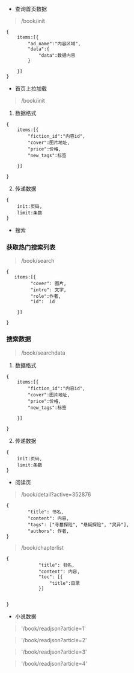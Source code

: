 - 查询首页数据

>/book/init
```
{
    items:[{
        "ad_name":"内容区域",
        "data":{
            "data":数据内容
        }

    }]
}
```

- 首页上拉加载
>/book/init
1. 数据格式
```
{
    items:[{
        "fiction_id":"内容id",
        "cover":图片地址,
        "price":价格,
        "new_tags":标签

    }]
   
}
```
2. 传递数据

```
{
    init:页码,
    limit:条数
}
```
- 搜索
### 获取热门搜索列表
>/book/search
```
{
   items:[{
         "cover": 图片,
         "intro": 文字,
         "role":作者,
         "id":  id

    }]

}
```
### 搜索数据
>/book/searchdata

 1. 数据格式
```
{
    items:[{
        "fiction_id":"内容id",
        "cover":图片地址,
        "price":价格,
        "new_tags":标签

    }]
   
}
```
2. 传递数据

```
{
    init:页码,
    limit:条数
}

```
- 阅读页
>/book/detail?active=352876
```
{
        "title": 书名,
        "content": 内容,
        "tags": ["寻墓探险", "悬疑探险", "灵异"],
        "authors": 作者,
}
```
>/book/chapterlist
```
{
            "title": 书名,
            "content": 内容,
            "toc": [{
                "title":目录
            }]
        
          
}

```
- 小说数据
> '/book/readjson?article=1'

>'/book/readjson?article=2'

>'/book/readjson?article=3'

>'/book/readjson?article=4'






